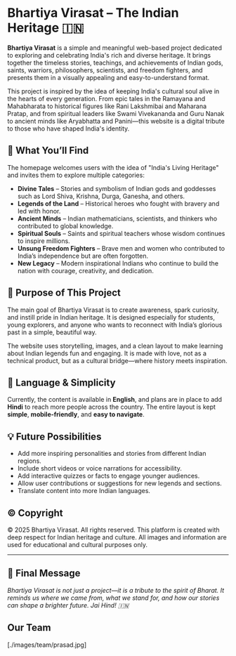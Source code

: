 # Bhartiya Virasat – The Indian Heritage 🇮🇳

**Bhartiya Virasat** is a simple and meaningful web-based project dedicated to exploring and celebrating India's rich and diverse heritage. It brings together the timeless stories, teachings, and achievements of Indian gods, saints, warriors, philosophers, scientists, and freedom fighters, and presents them in a visually appealing and easy-to-understand format.

This project is inspired by the idea of keeping India's cultural soul alive in the hearts of every generation. From epic tales in the Ramayana and Mahabharata to historical figures like Rani Lakshmibai and Maharana Pratap, and from spiritual leaders like Swami Vivekananda and Guru Nanak to ancient minds like Aryabhatta and Panini—this website is a digital tribute to those who have shaped India's identity.

## 🌸 What You’ll Find

The homepage welcomes users with the idea of "India's Living Heritage" and invites them to explore multiple categories:

- **Divine Tales** – Stories and symbolism of Indian gods and goddesses such as Lord Shiva, Krishna, Durga, Ganesha, and others.
- **Legends of the Land** – Historical heroes who fought with bravery and led with honor.
- **Ancient Minds** – Indian mathematicians, scientists, and thinkers who contributed to global knowledge.
- **Spiritual Souls** – Saints and spiritual teachers whose wisdom continues to inspire millions.
- **Unsung Freedom Fighters** – Brave men and women who contributed to India’s independence but are often forgotten.
- **New Legacy** – Modern inspirational Indians who continue to build the nation with courage, creativity, and dedication.

## 🎯 Purpose of This Project

The main goal of Bhartiya Virasat is to create awareness, spark curiosity, and instill pride in Indian heritage. It is designed especially for students, young explorers, and anyone who wants to reconnect with India’s glorious past in a simple, beautiful way.

The website uses storytelling, images, and a clean layout to make learning about Indian legends fun and engaging. It is made with love, not as a technical product, but as a cultural bridge—where history meets inspiration.

## 📖 Language & Simplicity

Currently, the content is available in **English**, and plans are in place to add **Hindi** to reach more people across the country. The entire layout is kept **simple**, **mobile-friendly**, and **easy to navigate**.

## 💡 Future Possibilities

- Add more inspiring personalities and stories from different Indian regions.
- Include short videos or voice narrations for accessibility.
- Add interactive quizzes or facts to engage younger audiences.
- Allow user contributions or suggestions for new legends and sections.
- Translate content into more Indian languages.

## ©️ Copyright

© 2025 Bhartiya Virasat. All rights reserved. This platform is created with deep respect for Indian heritage and culture. All images and information are used for educational and cultural purposes only.

---

## 🙏 Final Message

*Bhartiya Virasat is not just a project—it is a tribute to the spirit of Bharat. It reminds us where we came from, what we stand for, and how our stories can shape a brighter future. Jai Hind! 🇮🇳*

## Our Team
 [./images/team/prasad.jpg]